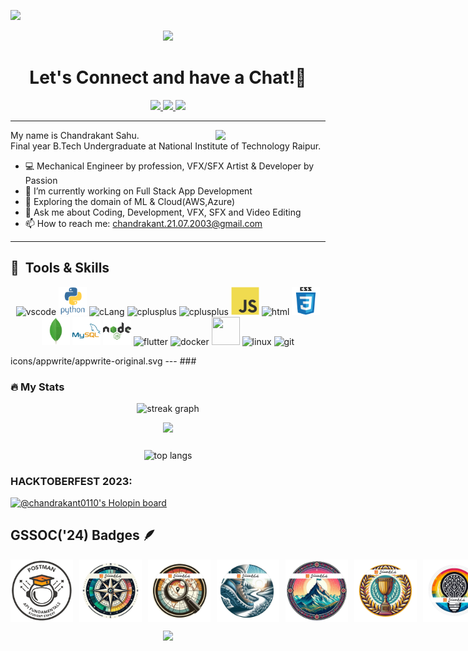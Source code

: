 ![](https://komarev.com/ghpvc/?username=Chandrakant0110&color=green)

<p align="center">
  <img src="https://capsule-render.vercel.app/api?type=waving&color=gradient&text=Heyyy!%20:)&height=100&width=1800&section=header"/>
</p>

<h1 align="center">
  Let's Connect and have a Chat!💬
</h1>

<p align="center">
<a href="https://www.linkedin.com/in/chandrakantsahu-nitrr/">
  <img height="50" src="https://user-images.githubusercontent.com/46517096/166973395-19676cd8-f8ec-4abf-83ff-da8243505b82.png"/>
</a>
<a href="https://x.com/chandrakant_s4">
  <img height="50" src="https://user-images.githubusercontent.com/46517096/166974271-91dfa250-d70b-4cb9-8707-f1bda1b708c3.png"/>
</a>
<a href="https://www.instagram.com/_chandrakant_0110/">
  <img height="50" src="https://user-images.githubusercontent.com/46517096/166974368-9798f39f-1f46-499c-b14e-81f0a3f83a06.png"/>
</a>
</p>

---

<picture>
    <source media="(prefers-color-scheme: dark)" srcset="http://github-profile-summary-cards.vercel.app/api/cards/stats?username=Chandrakant0110&theme=darcula">
    <img align="right" width="35%" src="http://github-profile-summary-cards.vercel.app/api/cards/stats?username=Chandrakant0110&theme=darcula">
</picture>
<p>
  My name is Chandrakant Sahu. <br> Final year B.Tech Undergraduate at National Institute of Technology Raipur.
</p>

- 💻 Mechanical Engineer by profession, VFX/SFX Artist & Developer by Passion 
- 👀 I’m currently working on Full Stack App Development
- 🌱 Exploring the domain of ML & Cloud(AWS,Azure)
- 💞️ Ask me about Coding, Development, VFX, SFX and Video Editing
- 📫 How to reach me: chandrakant.21.07.2003@gmail.com


---
<h2> 🚀 &nbsp;Tools & Skills</h2>
<p align="center">
<img src="https://cdn.jsdelivr.net/gh/devicons/devicon/icons/vscode/vscode-original.svg" alt="vscode" width="45" height="45"/>
<img src="https://raw.githubusercontent.com/devicons/devicon/master/icons/python/python-original-wordmark.svg" alt="python" width="45" height="45"/>
<img src="https://cdn.jsdelivr.net/gh/devicons/devicon/icons/java/java-original-wordmark.svg" alt="cLang" width="45" height="45"/>
<img src="https://cdn.jsdelivr.net/gh/devicons/devicon/icons/appwrite/appwrite-original.svg" alt="cplusplus" width="45" height="45"/>
<img src="https://cdn.jsdelivr.net/gh/devicons/devicon/icons/fastapi/fastapi-original.svg" alt="cplusplus" width="45" height="45"/>
<img src="https://raw.githubusercontent.com/devicons/devicon/master/icons/javascript/javascript-original.svg" alt="javascript" width="45" height="45" />
<img src="https://cdn.jsdelivr.net/gh/devicons/devicon/icons/html5/html5-original.svg" alt="html" width="45" height="45"/>
<img src="https://raw.githubusercontent.com/devicons/devicon/master/icons/css3/css3-original-wordmark.svg" alt="css3" width="45" height="45" />
<img src="https://raw.githubusercontent.com/devicons/devicon/master/icons/mongodb/mongodb-original.svg" alt="mongodb" width="45" height="45" />
<img src="https://raw.githubusercontent.com/devicons/devicon/master/icons/mysql/mysql-original-wordmark.svg" alt="mysql" width="45" height="45" />
<img src="https://raw.githubusercontent.com/devicons/devicon/master/icons/nodejs/nodejs-original-wordmark.svg" alt="nodejs" width="45" height="45" />
<img src="https://cdn.jsdelivr.net/gh/devicons/devicon/icons/flutter/flutter-original.svg" alt="flutter" width="45" height="45"/>
<img src="https://cdn.jsdelivr.net/gh/devicons/devicon/icons/docker/docker-original.svg" alt="docker" width="45" height="45"/>
<img src="https://cdn.jsdelivr.net/gh/devicons/devicon/icons/amazonwebservices/amazonwebservices-plain-wordmark.svg" width="45" height="45"/>
<img src="https://cdn.jsdelivr.net/gh/devicons/devicon/icons/linux/linux-original.svg" alt="linux" width="45" height="45"/>       
<img src="https://cdn.jsdelivr.net/gh/devicons/devicon/icons/git/git-original.svg" alt="git" width="45" height="45"/> 
</p>
icons/appwrite/appwrite-original.svg
---
###

<h3 align="left">🔥   My Stats</h3>

<div align="center">
  <img src="https://streak-stats.demolab.com?user=Chandrakant0110&locale=en&mode=daily&theme=dark&hide_border=false&border_radius=5&order=3" height="220" alt="streak graph"  />
</div>

<p></p>

<div align="center">
  <img src="http://github-profile-summary-cards.vercel.app/api/cards/profile-details?username=Chandrakant0110&theme=darcula"/>
</div>

###
<div align=center>
  <img width=325 align="center" src="https://github-readme-stats.vercel.app/api/top-langs/?username=Chandrakant0110&hide=HTML&langs_count=8&layout=compact&theme=darcula&border_radius=10&size_weight=0.5&count_weight=0.5&exclude_repo=github-readme-stats" alt="top langs" />
</div>

### HACKTOBERFEST 2023:

[![@chandrakant0110's Holopin board](https://holopin.me/chandrakant0110)](https://holopin.io/@chandrakant0110)


## GSSOC('24) Badges 🪶
<div style='display:flex; align-items:center; gap: 10px;' align='center'>
<img src="https://raw.githubusercontent.com/girlscript/gssoc-website-new/main/public/badges/postman.png" width="100px" height="100px" />
  <img src="https://github.com/girlscript/gssoc-website-new/blob/main/public/badges/1.png" width="100px" height="100px" />
  <img src="https://github.com/girlscript/gssoc-website-new/blob/main/public/badges/2.png" width="100px" height="100px" />
  <img src="https://github.com/girlscript/gssoc-website-new/blob/main/public/badges/3.png" width="100px" height="100px" />
  <img src="https://github.com/girlscript/gssoc-website-new/blob/main/public/badges/4.png" width="100px" height="100px" />
  <img src="https://github.com/girlscript/gssoc-website-new/blob/main/public/badges/5.png" width="100px" height="100px" />
  <img src="https://github.com/girlscript/gssoc-website-new/blob/main/public/badges/6.png" width="100px" height="100px" />
  <img src="https://github.com/girlscript/gssoc-website-new/blob/main/public/badges/7.png" width="100px" height="100px" />
  <img src="https://github.com/girlscript/gssoc-website-new/blob/main/public/badges/8.png" width="100px" height="100px" />
</div>



<p align="center">
  <img src="https://capsule-render.vercel.app/api?type=waving&text=ThankYou!&color=gradient&height=100&section=footer"/>
</p>
<!---
Chandrakant0110/Chandrakant0110 is a ✨ special ✨ repository because its `README.md` (this file) appears on your GitHub profile.
You can click the Preview link to take a look at your changes.
--->
